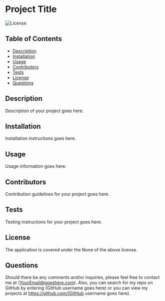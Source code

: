 # Project Title
  ![License](https://img.shields.io/badge/License-MIT-brightgreen)

  ## Table of Contents
  * [Description](#description)
  * [Installation](#installation)
  * [Usage](#usage)
  * [Contributors](#contribution)
  * [Tests](#test)
  * [License](#license)
  * [Questions](#questions)
  
  ## Description 
  Description of your project goes here.
  
  ## Installation 
  Installation instructions goes here.

  ## Usage 
  Usage information goes here.

  ## Contributors
  Contribution guidelines for your project goes here.

  ## Tests
  Testing instructions for your project goes here.

  ## License 
  The application is covered under the None of the above license.
 

  ## Questions
  Should there be any comments and/or inquiries, please feel free to contact me at (YourEmail@goeshere.com). Also, you can search for my repo on GitHub by entering (GitHub username goes here) or you can view my projects at https://github.com/(GitHub username goes here).

